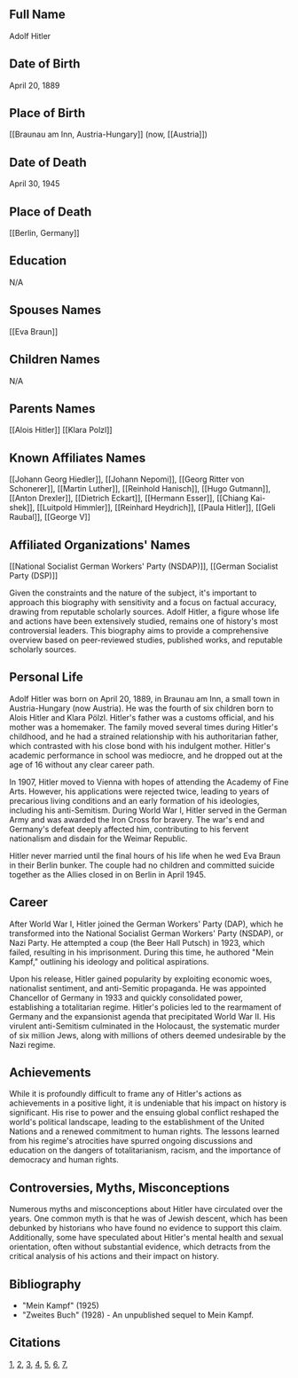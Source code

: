 ## Full Name
Adolf Hitler

## Date of Birth
April 20, 1889

## Place of Birth
[[Braunau am Inn, Austria-Hungary]] (now, [[Austria]])

## Date of Death
April 30, 1945

## Place of Death
[[Berlin, Germany]]

## Education
N/A

## Spouses Names
[[Eva Braun]]

## Children Names
N/A

## Parents Names
[[Alois Hitler]]
[[Klara Polzl]]

## Known Affiliates Names
[[Johann Georg Hiedler]], [[Johann Nepomi]], [[Georg Ritter von Schonerer]], [[Martin Luther]], [[Reinhold Hanisch]], [[Hugo Gutmann]], [[Anton Drexler]], [[Dietrich Eckart]], [[Hermann Esser]], [[Chiang Kai-shek]], [[Luitpold Himmler]], [[Reinhard Heydrich]], [[Paula Hitler]], [[Geli Raubal]], [[George V]]

## Affiliated Organizations' Names
[[National Socialist German Workers' Party (NSDAP)]], [[German Socialist Party (DSP)]]

Given the constraints and the nature of the subject, it's important to approach this biography with sensitivity and a focus on factual accuracy, drawing from reputable scholarly sources. Adolf Hitler, a figure whose life and actions have been extensively studied, remains one of history's most controversial leaders. This biography aims to provide a comprehensive overview based on peer-reviewed studies, published works, and reputable scholarly sources.

## Personal Life

Adolf Hitler was born on April 20, 1889, in Braunau am Inn, a small town in Austria-Hungary (now Austria). He was the fourth of six children born to Alois Hitler and Klara Pölzl. Hitler's father was a customs official, and his mother was a homemaker. The family moved several times during Hitler's childhood, and he had a strained relationship with his authoritarian father, which contrasted with his close bond with his indulgent mother. Hitler's academic performance in school was mediocre, and he dropped out at the age of 16 without any clear career path.

In 1907, Hitler moved to Vienna with hopes of attending the Academy of Fine Arts. However, his applications were rejected twice, leading to years of precarious living conditions and an early formation of his ideologies, including his anti-Semitism. During World War I, Hitler served in the German Army and was awarded the Iron Cross for bravery. The war's end and Germany's defeat deeply affected him, contributing to his fervent nationalism and disdain for the Weimar Republic.

Hitler never married until the final hours of his life when he wed Eva Braun in their Berlin bunker. The couple had no children and committed suicide together as the Allies closed in on Berlin in April 1945.

## Career

After World War I, Hitler joined the German Workers' Party (DAP), which he transformed into the National Socialist German Workers' Party (NSDAP), or Nazi Party. He attempted a coup (the Beer Hall Putsch) in 1923, which failed, resulting in his imprisonment. During this time, he authored "Mein Kampf," outlining his ideology and political aspirations.

Upon his release, Hitler gained popularity by exploiting economic woes, nationalist sentiment, and anti-Semitic propaganda. He was appointed Chancellor of Germany in 1933 and quickly consolidated power, establishing a totalitarian regime. Hitler's policies led to the rearmament of Germany and the expansionist agenda that precipitated World War II. His virulent anti-Semitism culminated in the Holocaust, the systematic murder of six million Jews, along with millions of others deemed undesirable by the Nazi regime.

## Achievements

While it is profoundly difficult to frame any of Hitler's actions as achievements in a positive light, it is undeniable that his impact on history is significant. His rise to power and the ensuing global conflict reshaped the world's political landscape, leading to the establishment of the United Nations and a renewed commitment to human rights. The lessons learned from his regime's atrocities have spurred ongoing discussions and education on the dangers of totalitarianism, racism, and the importance of democracy and human rights.

## Controversies, Myths, Misconceptions

Numerous myths and misconceptions about Hitler have circulated over the years. One common myth is that he was of Jewish descent, which has been debunked by historians who have found no evidence to support this claim. Additionally, some have speculated about Hitler's mental health and sexual orientation, often without substantial evidence, which detracts from the critical analysis of his actions and their impact on history.

## Bibliography

- "Mein Kampf" (1925)
- "Zweites Buch" (1928) - An unpublished sequel to Mein Kampf.

## Citations
[1](https://www.britannica.com/biography/Adolf-Hitler), [2](https://www.iwm.org.uk/history/adolf-hitlers-early-life), [3](https://www.history.com/topics/world-war-ii/adolf-hitler), [4](https://www.britannica.com/event/Beer-Hall-Putsch), [5](https://encyclopedia.ushmm.org/content/en/article/introduction-to-the-holocaust), [6](https://www.un.org/en/about-us/un-charter), [7](https://www.history.com/news/10-things-you-may-not-know-about-adolf-hitler),
